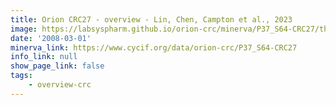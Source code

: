 ```yaml
---
title: Orion CRC27 - overview - Lin, Chen, Campton et al., 2023
image: https://labsyspharm.github.io/orion-crc/minerva/P37_S64-CRC27/thumbnail.jpg
date: '2008-03-01'
minerva_link: https://www.cycif.org/data/orion-crc/P37_S64-CRC27
info_link: null
show_page_link: false
tags:
    - overview-crc
---
```

